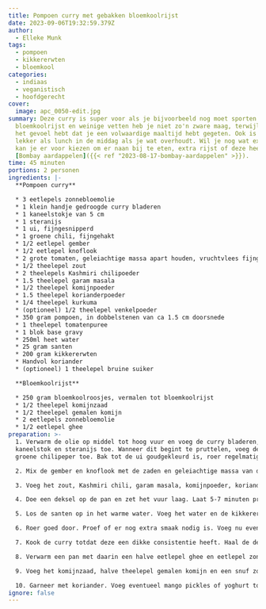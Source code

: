 ```yaml
---
title: Pompoen curry met gebakken bloemkoolrijst
date: 2023-09-06T19:32:59.379Z
author:
  - Elleke Munk
tags:
  - pompoen
  - kikkererwten
  - bloemkool
categories:
  - indiaas
  - veganistisch
  - hoofdgerecht
cover:
  image: apc_0050-edit.jpg
summary: Deze curry is super voor als je bijvoorbeeld nog moet sporten. Door de
  bloemkoolrijst en weinige vetten heb je niet zo'n zware maag, terwijl je wel
  het gevoel hebt dat je een volwaardige maaltijd hebt gegeten. Ook is het
  lekker als lunch in de middag als je wat overhoudt. Wil je nog wat extraas dan
  kan je er voor kiezen om er naan bij te eten, extra rijst of deze heerlijke
  [Bombay aardappelen]({{< ref "2023-08-17-bombay-aardappelen" >}}).
time: 45 minuten
portions: 2 personen
ingredients: |-
  **Pompoen curry**

  * 3 eetlepels zonnebloemolie
  * 1 klein handje gedroogde curry bladeren
  * 1 kaneelstokje van 5 cm
  * 1 steranijs
  * 1 ui, fijngesnipperd
  * 1 groene chili, fijngehakt
  * 1/2 eetlepel gember
  * 1/2 eetlepel knoflook
  * 2 grote tomaten, geleiachtige massa apart houden, vruchtvlees fijngehakt
  * 1/2 theelepel zout
  * 2 theelepels Kashmiri chilipoeder
  * 1.5 theelepel garam masala
  * 1/2 theelepel komijnpoeder
  * 1.5 theelepel korianderpoeder
  * 1/4 theelepel kurkuma
  * (optioneel) 1/2 theelepel venkelpoeder
  * 350 gram pompoen, in dobbelstenen van ca 1.5 cm doorsnede
  * 1 theelepel tomatenpuree
  * 1 blok base gravy
  * 250ml heet water
  * 25 gram santen
  * 200 gram kikkererwten
  * Handvol koriander
  * (optioneel) 1 theelepel bruine suiker

  **Bloemkoolrijst**

  * 250 gram bloemkoolroosjes, vermalen tot bloemkoolrijst
  * 1/2 theelepel komijnzaad
  * 1/2 theelepel gemalen komijn
  * 2 eetlepels zonnebloemolie
  * 1/2 eetlepel ghee
preparation: >-
  1. Verwarm de olie op middel tot hoog vuur en voeg de curry bladeren,
  kaneelstok en steranijs toe. Wanneer dit begint te pruttelen, voeg de ui en
  groene chilipeper toe. Bak tot de ui goudgekleurd is, roer regelmatig door.

  2. Mix de gember en knoflook met de zaden en geleiachtige massa van de tomaten in de keukenmachine. Draai het vuur lager, voeg de gember, tomaat en knoflookmix toe. Roer regelmatig, bak voor 1 minuut mee. 

  3. Voeg het zout, Kashmiri chili, garam masala, komijnpoeder, korianderpoeder, kurkuma en (optioneel) venkelpoeder toe. Voeg direct de pompoen, de tomatenpuree en (optioneel) 1 blok base gravy toe en roer goed door. Voeg het vruchtvlees van de tomaten toe en bak al roerende voor 2-3 minuten.

  4. Doe een deksel op de pan en zet het vuur laag. Laat 5-7 minuten pruttelen totdat de tomaat zacht is geworden. 

  5. Los de santen op in het warme water. Voeg het water en de kikkererwten toe. Zet het vuur hoger tot het kookt. Zet vervolgens het vuur weer lager en kook totdat de pompoen gaar is. Voeg eventueel extra water toe.

  6. Roer goed door. Proef of er nog extra smaak nodig is. Voeg nu eventueel nog een extra halve theelepel garam masala en (optioneel) bruine suiker toe. 

  7. Kook de curry totdat deze een dikke consistentie heeft. Haal de deksel van de pan en kook nog even door indien de curry nog te dun is.

  8. Verwarm een pan met daarin een halve eetlepel ghee en eetlepel zonnebloemolie. Bak op hoog vuur de vermalen bloemkool voor 1 minuut. 

  9. Voeg het komijnzaad, halve theelepel gemalen komijn en een snuf zout toe en roer dit goed door de bloemkool en zet het vuur uit.

  10. Garneer met koriander. Voeg eventueel mango pickles of yoghurt toe. Serveer met bloemkoolrijst, normale rijst en/of naan.
ignore: false
---
```

